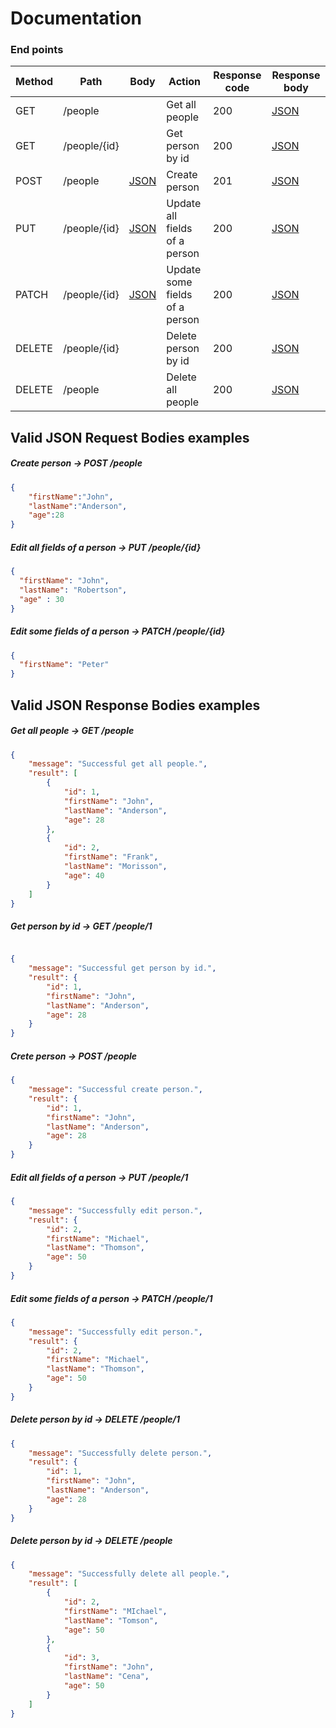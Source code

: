 # Documentation

### End points

| Method | Path         |    Body       |  Action                        | Response code | Response body                  |
| ------ | ------------ |-------------- | ------------------------------ | ------------- | ------------------------------ | 
| GET    | /people      |               | Get all people                 | 200           | [JSON](#get-all-response)      |
| GET    | /people/{id} |               | Get person by id               | 200           | [JSON](#get-by-id-response)    |
| POST   | /people      | [JSON](#post) | Create person                  | 201           | [JSON](#post-response)         |
| PUT    | /people/{id} | [JSON](#put)  | Update all fields of a person  | 200           | [JSON](#post-response)         |
| PATCH  | /people/{id} | [JSON](#patch)| Update some fields of a person | 200           | [JSON](#patch-response)        |
| DELETE | /people/{id} |               | Delete person by id            | 200           | [JSON](#delete-by-id-response) |
| DELETE | /people      |               | Delete all people              | 200           | [JSON](#delete-all-response)   |

## Valid JSON Request Bodies examples

##### <a id="post">Create person -> POST /people</a>
```json
{
    "firstName":"John",
    "lastName":"Anderson",
    "age":28
}
```

##### <a id="put">Edit all fields of a person -> PUT /people/{id}</a>
```json
{
  "firstName": "John",
  "lastName": "Robertson",
  "age" : 30
}
```

##### <a id="patch">Edit some fields of a person -> PATCH /people/{id}</a>  
```json
{
  "firstName": "Peter"
}
```  

## Valid JSON Response Bodies examples
##### <a id="get-all-response">Get all people -> GET /people</a>
```json
{
    "message": "Successful get all people.",
    "result": [
        {
            "id": 1,
            "firstName": "John",
            "lastName": "Anderson",
            "age": 28
        },
        {
            "id": 2,
            "firstName": "Frank",
            "lastName": "Morisson",
            "age": 40
        }
    ]
}
```
##### <a id="get-by-id-response">Get person by id -> GET /people/1</a>
```json

{
    "message": "Successful get person by id.",
    "result": {
        "id": 1,
        "firstName": "John",
        "lastName": "Anderson",
        "age": 28
    }
}

```
##### <a id="post-response">Crete person -> POST /people</a>
```json
{
    "message": "Successful create person.",
    "result": {
        "id": 1,
        "firstName": "John",
        "lastName": "Anderson",
        "age": 28
    }
}
```
##### <a id="put-response">Edit all fields of a person -> PUT /people/1</a>
```json
{
    "message": "Successfully edit person.",
    "result": {
        "id": 2,
        "firstName": "Michael",
        "lastName": "Thomson",
        "age": 50
    }
}
```
##### <a id="patch-response">Edit some fields of a person -> PATCH /people/1</a>
```json
{
    "message": "Successfully edit person.",
    "result": {
        "id": 2,
        "firstName": "Michael",
        "lastName": "Thomson",
        "age": 50
    }
}
```
##### <a id="delete-by-id-response">Delete person by id -> DELETE /people/1</a>
```json
{
    "message": "Successfully delete person.",
    "result": {
        "id": 1,
        "firstName": "John",
        "lastName": "Anderson",
        "age": 28
    }
}
```
##### <a id="delete-all-response">Delete person by id -> DELETE /people</a>
```json
{
    "message": "Successfully delete all people.",
    "result": [
        {
            "id": 2,
            "firstName": "MIchael",
            "lastName": "Tomson",
            "age": 50
        },
        {
            "id": 3,
            "firstName": "John",
            "lastName": "Cena",
            "age": 50
        }
    ]
}
```

